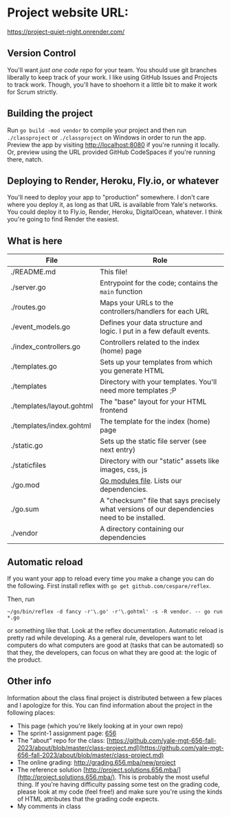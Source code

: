 # Project website URL:
https://project-quiet-night.onrender.com/

## Version Control

You'll want *just one code repo* for your team. You should 
use git branches liberally to keep track of your work. I like
using GitHub Issues and Projects to track work. Though, you'll
have to shoehorn it a little bit to make it work for Scrum
strictly.

## Building the project

Run `go build -mod vendor` to compile your project and then
run `./classproject` or `./classproject` on Windows
in order to run the app. Preview the app by visiting
[http://localhost:8080](http://localhost:8080) if you're
running it locally. Or, preview using the URL provided
GitHub CodeSpaces if you're running there, natch.

## Deploying to Render, Heroku, Fly.io, or whatever

You'll need to deploy your app to "production" somewhere.
I don't care where you deploy it, as long as that URL is
available from Yale's networks. You could deploy it to
Fly.io, Render, Heroku, DigitalOcean, whatever. I think
you're going to find Render the easiest.

## What is here

| File                      | Role                                                                                                                      |
| ------------------------- | ------------------------------------------------------------------------------------------------------------------------- |
| ./README.md               | This file!                                                                                                                |
| ./server.go               | Entrypoint for the code; contains the `main` function                                                                     |
| ./routes.go               | Maps your URLs to the controllers/handlers for each URL                                                                   |
| ./event_models.go         | Defines your data structure and logic. I put in a few default events.                                                     |
| ./index_controllers.go    | Controllers related to the index (home) page                                                                              |
| ./templates.go            | Sets up your templates from which you generate HTML                                                                       |
| ./templates               | Directory with your templates. You'll need more templates ;P                                                              |
| ./templates/layout.gohtml | The "base" layout for your HTML frontend                                                                                  |
| ./templates/index.gohtml  | The template for the index (home) page                                                                                    |
| ./static.go               | Sets up the static file server (see next entry)                                                                           |
| ./staticfiles             | Directory with our "static" assets like images, css, js                                                                   |
| ./go.mod                  | [Go modules file](https://www.kablamo.com.au/blog/2018/12/10/just-tell-me-how-to-use-go-modules). Lists our dependencies. |
| ./go.sum                  | A "checksum" file that says precisely what versions of our dependencies need to be installed.                             |
| ./vendor                  | A directory containing our dependencies                                                                                   |

## Automatic reload

If you want your app to reload every time you make a
change you can do the following. First
install reflex with `go get github.com/cespare/reflex`.

Then, run

```
~/go/bin/reflex -d fancy -r'\.go' -r'\.gohtml' -s -R vendor. -- go run *.go
```

or something like that. Look at the reflex documentation. Automatic
reload is pretty rad while developing. As a general rule, developers
want to let computers do what computers are good at (tasks that can be automated)
so that they, the developers, can focus on what they are good at: the
logic of the product.

## Other info

Information about the class final project is distributed between
a few places and I apologize for this. You can find information
about the project in the following places:

- This page (which you're likely looking at in your own repo)
- The sprint-1 assignment page:
  [656](https://www.656.mba/#assignments/project-sprint-1)
- The "about" repo for the class:
  [https://github.com/yale-mgt-656-fall-2023/about/blob/master/class-project.md](https://github.com/yale-mgt-656-fall-2023/about/blob/master/class-project.md)
- The online grading: <http://grading.656.mba/new/project>
- The reference solution
  [http://project.solutions.656.mba/](http://project.solutions.656.mba/).
  This is probably the most useful thing. If you're having difficulty passing
  some test on the grading code, please look at my code (feel free!) and 
  make sure you're using the kinds of HTML attributes that the grading
  code expects.
- My comments in class
